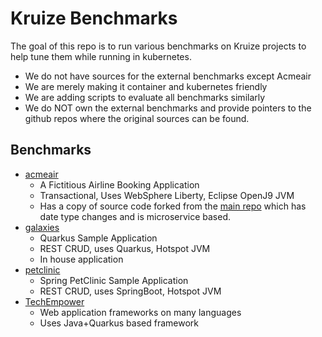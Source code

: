 # Kruize Benchmarks

The goal of this repo is to run various benchmarks on Kruize projects to help tune them while running in kubernetes.

- We do not have sources for the external benchmarks except Acmeair
- We are merely making it container and kubernetes friendly
- We are adding scripts to evaluate all benchmarks similarly
- We do NOT own the external benchmarks and provide pointers to the github repos where the original sources can be found.

##  Benchmarks
- [acmeair](/acmeair)
  - A Fictitious Airline Booking Application
  - Transactional, Uses WebSphere Liberty, Eclipse OpenJ9 JVM
  - Has a copy of source code forked from the [main repo](https://github.com/blueperf/acmeair-monolithic-java) which has date type changes and is microservice based.
- [galaxies](/galaxies)
  - Quarkus Sample Application
  - REST CRUD, uses Quarkus, Hotspot JVM
  - In house application
- [petclinic](/spring-petclinic)
  - Spring PetClinic Sample Application
  - REST CRUD, uses SpringBoot, Hotspot JVM
- [TechEmpower](/techempower) 
  - Web application frameworks on many languages
  - Uses Java+Quarkus based framework
